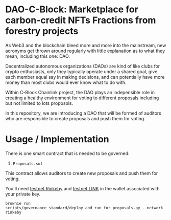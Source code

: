 # DAO-C-Block: Marketplace for carbon-credit NFTs Fractions from forestry projects


As Web3 and the blockchain bleed more and more into the mainstream, new acronyms get thrown around regularly with little explanation as to what they mean, including this one: DAO.    

Decentralized autonomous organizations (DAOs) are kind of like clubs for crypto enthusiasts, only they typically operate under a shared goal, give each member equal say in making decisions, and can potentially have more money than most clubs would ever know what to do with. 

Within C-Block Chainlink project, the DAO plays an indepensible role in creating a healthy environment for voting to different proposals including but not limited to lots proposols.

In this repository, we are introducing a DAO that will be formed of auditors who are responsible to create proposals and push them for voting.

# Usage / Implementation

There is one smart contract that is needed to be governed:
1. `Proposals.sol`

This contract allows auditors to create new proposals and push them for voting. 


You'll need [testnet Rinkeby](https://faucet.rinkeby.io/) and [testnet LINK](https://rinkeby.chain.link/) in the wallet associated with your private key. 

```
brownie run scripts/governance_standard/deploy_and_run_for_proposals.py --network rinkeby
```
